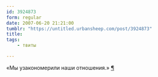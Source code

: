 ```yaml
---
id: 3924873
form: regular
date: 2007-06-20 21:21:00
tumblr: "https://untitled.urbansheep.com/post/3924873"
title:
tags:
    - твиты

---
```


<p>«Мы узакономерили наши отношения.» <a href="http://twitter.com/urbansheep/statuses/113396492">¶</a></p>

